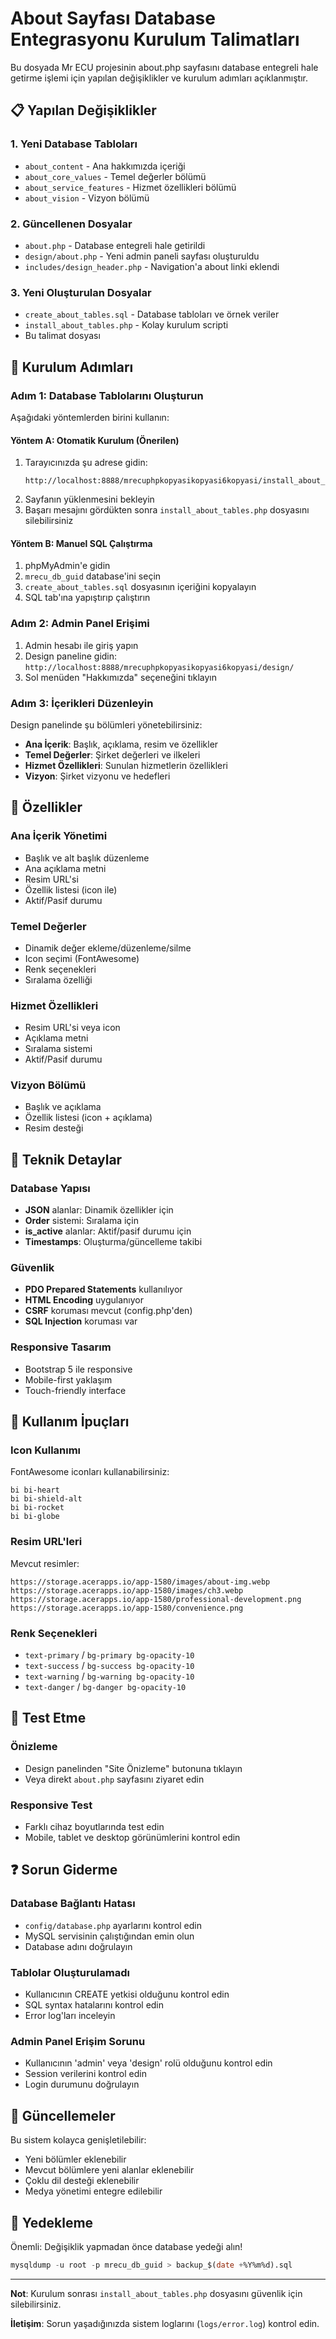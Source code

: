 # About Sayfası Database Entegrasyonu Kurulum Talimatları

Bu dosyada Mr ECU projesinin about.php sayfasını database entegreli hale getirme işlemi için yapılan değişiklikler ve kurulum adımları açıklanmıştır.

## 📋 Yapılan Değişiklikler

### 1. Yeni Database Tabloları
- `about_content` - Ana hakkımızda içeriği
- `about_core_values` - Temel değerler bölümü
- `about_service_features` - Hizmet özellikleri bölümü
- `about_vision` - Vizyon bölümü

### 2. Güncellenen Dosyalar
- `about.php` - Database entegreli hale getirildi
- `design/about.php` - Yeni admin paneli sayfası oluşturuldu
- `includes/design_header.php` - Navigation'a about linki eklendi

### 3. Yeni Oluşturulan Dosyalar
- `create_about_tables.sql` - Database tabloları ve örnek veriler
- `install_about_tables.php` - Kolay kurulum scripti
- Bu talimat dosyası

## 🚀 Kurulum Adımları

### Adım 1: Database Tablolarını Oluşturun
Aşağıdaki yöntemlerden birini kullanın:

#### Yöntem A: Otomatik Kurulum (Önerilen)
1. Tarayıcınızda şu adrese gidin:
   ```
   http://localhost:8888/mrecuphpkopyasikopyasi6kopyasi/install_about_tables.php
   ```
2. Sayfanın yüklenmesini bekleyin
3. Başarı mesajını gördükten sonra `install_about_tables.php` dosyasını silebilirsiniz

#### Yöntem B: Manuel SQL Çalıştırma
1. phpMyAdmin'e gidin
2. `mrecu_db_guid` database'ini seçin
3. `create_about_tables.sql` dosyasının içeriğini kopyalayın
4. SQL tab'ına yapıştırıp çalıştırın

### Adım 2: Admin Panel Erişimi
1. Admin hesabı ile giriş yapın
2. Design paneline gidin: `http://localhost:8888/mrecuphpkopyasikopyasi6kopyasi/design/`
3. Sol menüden "Hakkımızda" seçeneğini tıklayın

### Adım 3: İçerikleri Düzenleyin
Design panelinde şu bölümleri yönetebilirsiniz:
- **Ana İçerik**: Başlık, açıklama, resim ve özellikler
- **Temel Değerler**: Şirket değerleri ve ilkeleri
- **Hizmet Özellikleri**: Sunulan hizmetlerin özellikleri
- **Vizyon**: Şirket vizyonu ve hedefleri

## 🎯 Özellikler

### Ana İçerik Yönetimi
- Başlık ve alt başlık düzenleme
- Ana açıklama metni
- Resim URL'si
- Özellik listesi (icon ile)
- Aktif/Pasif durumu

### Temel Değerler
- Dinamik değer ekleme/düzenleme/silme
- Icon seçimi (FontAwesome)
- Renk seçenekleri
- Sıralama özelliği

### Hizmet Özellikleri
- Resim URL'si veya icon
- Açıklama metni
- Sıralama sistemi
- Aktif/Pasif durumu

### Vizyon Bölümü
- Başlık ve açıklama
- Özellik listesi (icon + açıklama)
- Resim desteği

## 🔧 Teknik Detaylar

### Database Yapısı
- **JSON** alanlar: Dinamik özellikler için
- **Order** sistemi: Sıralama için
- **is_active** alanlar: Aktif/pasif durumu için
- **Timestamps**: Oluşturma/güncelleme takibi

### Güvenlik
- **PDO Prepared Statements** kullanılıyor
- **HTML Encoding** uygulanıyor
- **CSRF** koruması mevcut (config.php'den)
- **SQL Injection** koruması var

### Responsive Tasarım
- Bootstrap 5 ile responsive
- Mobile-first yaklaşım
- Touch-friendly interface

## 🎨 Kullanım İpuçları

### Icon Kullanımı
FontAwesome iconları kullanabilirsiniz:
```
bi bi-heart
bi bi-shield-alt
bi bi-rocket
bi bi-globe
```

### Resim URL'leri
Mevcut resimler:
```
https://storage.acerapps.io/app-1580/images/about-img.webp
https://storage.acerapps.io/app-1580/images/ch3.webp
https://storage.acerapps.io/app-1580/professional-development.png
https://storage.acerapps.io/app-1580/convenience.png
```

### Renk Seçenekleri
- `text-primary` / `bg-primary bg-opacity-10`
- `text-success` / `bg-success bg-opacity-10`
- `text-warning` / `bg-warning bg-opacity-10`
- `text-danger` / `bg-danger bg-opacity-10`

## 📱 Test Etme

### Önizleme
- Design panelinden "Site Önizleme" butonuna tıklayın
- Veya direkt `about.php` sayfasını ziyaret edin

### Responsive Test
- Farklı cihaz boyutlarında test edin
- Mobile, tablet ve desktop görünümlerini kontrol edin

## ❓ Sorun Giderme

### Database Bağlantı Hatası
- `config/database.php` ayarlarını kontrol edin
- MySQL servisinin çalıştığından emin olun
- Database adını doğrulayın

### Tablolar Oluşturulamadı
- Kullanıcının CREATE yetkisi olduğunu kontrol edin
- SQL syntax hatalarını kontrol edin
- Error log'ları inceleyin

### Admin Panel Erişim Sorunu
- Kullanıcının 'admin' veya 'design' rolü olduğunu kontrol edin
- Session verilerini kontrol edin
- Login durumunu doğrulayın

## 🔄 Güncellemeler

Bu sistem kolayca genişletilebilir:
- Yeni bölümler eklenebilir
- Mevcut bölümlere yeni alanlar eklenebilir
- Çoklu dil desteği eklenebilir
- Medya yönetimi entegre edilebilir

## 💾 Yedekleme

Önemli: Değişiklik yapmadan önce database yedeği alın!
```sql
mysqldump -u root -p mrecu_db_guid > backup_$(date +%Y%m%d).sql
```

---

**Not**: Kurulum sonrası `install_about_tables.php` dosyasını güvenlik için silebilirsiniz.

**İletişim**: Sorun yaşadığınızda sistem loglarını (`logs/error.log`) kontrol edin.